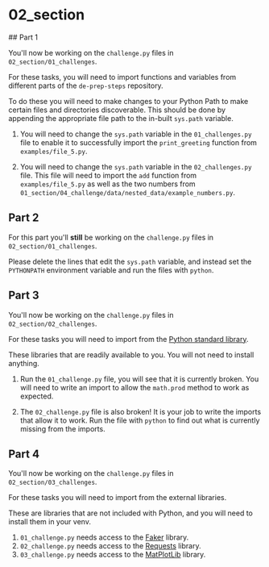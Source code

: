# 02_section

## Part 1

You'll now be working on the `challenge.py` files in `02_section/01_challenges`.

For these tasks, you will need to import functions and variables from different parts of the `de-prep-steps` repository.

To do these you will need to make changes to your Python Path to make certain files and directories discoverable. This should be done by appending the appropriate file path to the in-built `sys.path` variable.

1. You will need to change the `sys.path` variable in the `01_challenges.py` file to enable it to successfully import the `print_greeting` function from `examples/file_5.py`.

2. You will need to change the `sys.path` variable in the `02_challenges.py` file. This file will need to import the `add` function from `examples/file_5.py` as well as the two numbers from `01_section/04_challenge/data/nested_data/example_numbers.py`.

## Part 2

For this part you'll **still** be working on the `challenge.py` files in `02_section/01_challenges`.

Please delete the lines that edit the `sys.path` variable, and instead set the `PYTHONPATH` environment variable and run the files with `python`.

## Part 3

You'll now be working on the `challenge.py` files in `02_section/02_challenges`.

For these tasks you will need to import from the [Python standard library](https://docs.python.org/3/library/index.html).

These libraries that are readily available to you. You will not need to install anything.

1. Run the `01_challenge.py` file, you will see that it is currently broken. You will need to write an import to allow the `math.prod` method to work as expected.

2. The `02_challenge.py` file is also broken! It is your job to write the imports that allow it to work. Run the file with `python` to find out what is currently missing from the imports.

## Part 4

You'll now be working on the `challenge.py` files in `02_section/03_challenges`.

For these tasks you will need to import from the external libraries.

These are libraries that are not included with Python, and you will need to install them in your venv.

1. `01_challenge.py` needs access to the [Faker](https://faker.readthedocs.io/en/master/) library.
2. `02_challenge.py` needs access to the [Requests](https://pypi.org/project/requests/) library.
3. `03_challenge.py` needs access to the [MatPlotLib](https://matplotlib.org/stable/) library.
